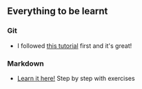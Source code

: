## Everything to be learnt

### Git

* I followed [this tutorial](https://github.com/GarageGames/Torque2D/wiki/Cloning-the-repo-and-working-with-Git) first and it's great!



### Markdown

* [Learn it here!](https://www.markdowntutorial.com/)
Step by step with exercises

